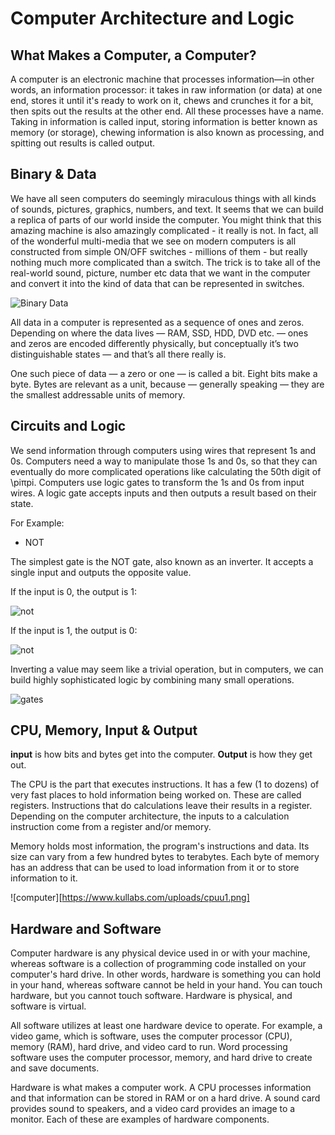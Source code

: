 # Computer Architecture and Logic

## What Makes a Computer, a Computer?

A computer is an electronic machine that processes information—in other words, an information processor: it takes in raw information (or data) at one end, stores it until it's ready to work on it, chews and crunches it for a bit, then spits out the results at the other end. All these processes have a name. Taking in information is called input, storing information is better known as memory (or storage), chewing information is also known as processing, and spitting out results is called output.

## Binary & Data

We have all seen computers do seemingly miraculous things with all kinds of sounds, pictures, graphics, numbers, and text. It seems that we can build a replica of parts of our world inside the computer. You might think that this amazing machine is also amazingly complicated - it really is not. In fact, all of the wonderful multi-media that we see on modern computers is all constructed from simple ON/OFF switches - millions of them - but really nothing much more complicated than a switch. The trick is to take all of the real-world sound, picture, number etc data that we want in the computer and convert it into the kind of data that can be represented in switches.

![Binary Data](https://homepage.cs.uri.edu/faculty/wolfe/book/images/R02/binary5.jpg)

All data in a computer is represented as a sequence of ones and zeros. Depending on where the data lives — RAM, SSD, HDD, DVD etc. — ones and zeros are encoded differently physically, but conceptually it’s two distinguishable states — and that’s all there really is.

One such piece of data — a zero or one — is called a bit. Eight bits make a byte. Bytes are relevant as a unit, because — generally speaking — they are the smallest addressable units of memory.


## Circuits and Logic

We send information through computers using wires that represent 1s and 0s. Computers need a way to manipulate those 1s and 0s, so that they can eventually do more complicated operations like calculating the 50th digit of \piπpi.
Computers use logic gates to transform the 1s and 0s from input wires. A logic gate accepts inputs and then outputs a result based on their state.

For Example:

- NOT

The simplest gate is the NOT gate, also known as an inverter. It accepts a single input and outputs the opposite value.

If the input is 0, the output is 1:

![not](https://cdn.kastatic.org/ka-perseus-images/ea2294995e72f4144524ac8425fbcb1fb0df0788.svg)

If the input is 1, the output is 0:

![not](https://cdn.kastatic.org/ka-perseus-images/c7b71f28c14da65a2491522f62a0be0c2210dfcf.svg)

Inverting a value may seem like a trivial operation, but in computers, we can build highly sophisticated logic by combining many small operations.

![gates](https://study.com/cimages/videopreview/videopreview-full/svx7r9dl2s.jpg)

## CPU, Memory, Input & Output

**input** is how bits and bytes get into the computer. **Output** is how they get out.

The CPU is the part that executes instructions. It has a few (1 to dozens) of very fast places to hold information being worked on. These are called registers. Instructions that do calculations leave their results in a register. Depending on the computer architecture, the inputs to a calculation instruction come from a register and/or memory.

Memory holds most information, the program's instructions and data. Its size can vary from a few hundred bytes to terabytes. Each byte of memory has an address that can be used to load information from it or to store information to it.

![computer][https://www.kullabs.com/uploads/cpuu1.png]

## Hardware and Software

Computer hardware is any physical device used in or with your machine, whereas software is a collection of programming code installed on your computer's hard drive. In other words, hardware is something you can hold in your hand, whereas software cannot be held in your hand. You can touch hardware, but you cannot touch software. Hardware is physical, and software is virtual.

All software utilizes at least one hardware device to operate. For example, a video game, which is software, uses the computer processor (CPU), memory (RAM), hard drive, and video card to run. Word processing software uses the computer processor, memory, and hard drive to create and save documents.

Hardware is what makes a computer work. A CPU processes information and that information can be stored in RAM or on a hard drive. A sound card provides sound to speakers, and a video card provides an image to a monitor. Each of these are examples of hardware components.






